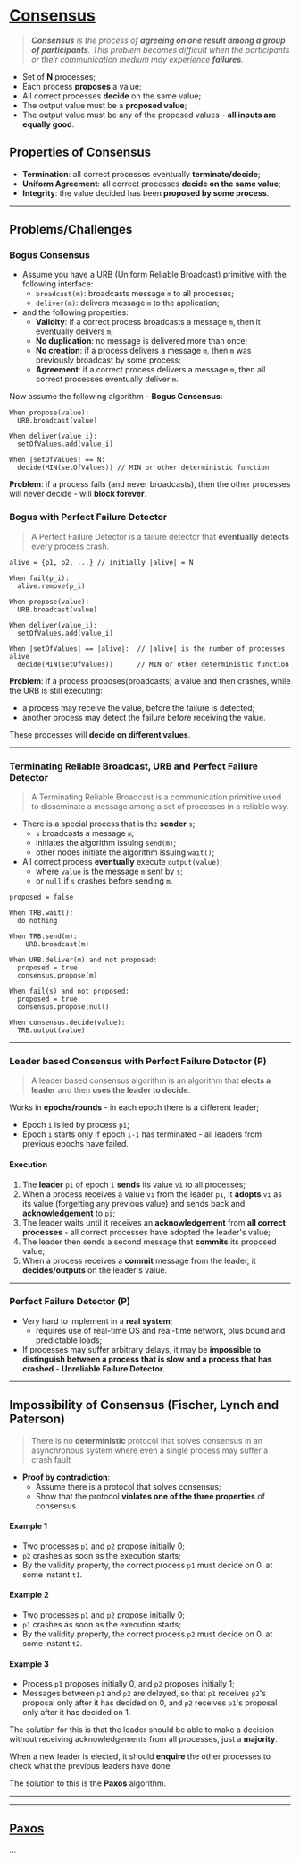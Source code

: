 # [Consensus](https://w3.cs.jmu.edu/kirkpams/OpenCSF/Books/csf/html/DistConsensus.html#:~:text=Consensus%20in%20a%20distributed%20system,to%20determine%20a%20variable's%20value.)

> _**Consensus** is the process of **agreeing on one result among a group of participants**. This problem becomes difficult when the participants or their communication medium may experience **failures**._

* Set of **N** processes;
* Each process **proposes** a value;
* All correct processes **decide** on the same value;
* The output value must be a **proposed value**;
* The output value must be any of the proposed values - **all inputs are equally good**.

## Properties of Consensus

* **Termination**: all correct processes eventually **terminate/decide**;
* **Uniform Agreement**: all correct processes **decide on the same value**;
* **Integrity**: the value decided has been **proposed by some process**.

---

## Problems/Challenges

### Bogus Consensus

* Assume you have a URB (Uniform Reliable Broadcast) primitive with the following interface:
  * `broadcast(m)`: broadcasts message `m` to all processes;
  * `deliver(m)`: delivers message `m` to the application;
* and the following properties:
  * **Validity**: if a correct process broadcasts a message `m`, then it eventually delivers `m`;
  * **No duplication**: no message is delivered more than once;
  * **No creation**: if a process delivers a message `m`, then `m` was previously broadcast by some process;
  * **Agreement**: if a correct process delivers a message `m`, then all correct processes eventually deliver `m`.

Now assume the following algorithm - **Bogus Consensus**:

```
When propose(value):
  URB.broadcast(value)

When deliver(value_i):
  setOfValues.add(value_i)

When |setOfValues| == N:
  decide(MIN(setOfValues)) // MIN or other deterministic function
```

**Problem**: if a process fails (and never broadcasts), then the other processes will never decide - will **block forever**.

### Bogus with Perfect Failure Detector

> A Perfect Failure Detector is a failure detector that **eventually** **detects** every process crash.

```
alive = {p1, p2, ...} // initially |alive| = N

When fail(p_i):
  alive.remove(p_i)

When propose(value):
  URB.broadcast(value)

When deliver(value_i):
  setOfValues.add(value_i)

When |setOfValues| == |alive|:  // |alive| is the number of processes alive
  decide(MIN(setOfValues))      // MIN or other deterministic function
```

**Problem**: if a process proposes(broadcasts) a value and then crashes, while the URB is still executing:
* a process may receive the value, before the failure is detected;
* another process may detect the failure before receiving the value.

These processes will **decide on different values**.

---

### Terminating Reliable Broadcast, URB and Perfect Failure Detector

> A Terminating Reliable Broadcast  is a communication primitive used to disseminate a message among a set of processes in a reliable way.

* There is a special process that is the **sender** `s`;
  * `s` broadcasts a message `m`;
  * initiates the algorithm issuing `send(m)`;
  * other nodes initiate the algorithm issuing `wait()`;
* All correct process **eventually** execute `output(value)`;
  * where `value` is the message `m` sent by `s`;
  * or `null` if `s` crashes before sending `m`.

```
proposed = false

When TRB.wait():
  do nothing

When TRB.send(m):
    URB.broadcast(m)

When URB.deliver(m) and not proposed:
  proposed = true
  consensus.propose(m)

When fail(s) and not proposed:
  proposed = true
  consensus.propose(null)

When consensus.decide(value):
  TRB.output(value)
```

---

### Leader based Consensus with Perfect Failure Detector (P)

> A leader based consensus algorithm is an algorithm that **elects a leader** and then **uses the leader to decide**.

Works in **epochs/rounds** -  in each epoch there is a different leader;
  * Epoch `i` is led by process `pi`;
  * Epoch `i` starts only if epoch `i-1` has terminated - all leaders from previous epochs have failed.

#### Execution

1. The **leader** `pi` of epoch `i` **sends** its value `vi` to all processes;
2. When a process receives a value `vi` from the leader `pi`, it **adopts** `vi` as its value (forgetting any previous value) and sends back and **acknowledgement** to `pi`;
3. The leader waits until it receives an **acknowledgement** from **all correct processes** - all correct processes have adopted the leader's value;
4. The leader then sends a second message that **commits** its proposed value;
5. When a process receives a **commit** message from the leader, it **decides/outputs** on the leader's value.

---

### Perfect Failure Detector (P)

* Very hard to implement in a **real system**;
  * requires use of real-time OS and real-time network, plus bound and predictable loads;
* If processes may suffer arbitrary delays, it may be **impossible to distinguish between a process that is slow and a process that has crashed** -  **Unreliable Failure Detector**.

---

## Impossibility of Consensus (Fischer, Lynch and Paterson)

> There is no **deterministic** protocol that solves consensus in an asynchronous system where even a single process may suffer a crash fault

* **Proof by contradiction**:
  * Assume there is a protocol that solves consensus;
  * Show that the protocol **violates one of the three properties** of consensus.

#### Example 1

* Two processes `p1` and `p2` propose initially 0;
* `p2` crashes as soon as the execution starts;
* By the validity property, the correct process `p1` must decide on 0, at some instant `t1`.

#### Example 2

* Two processes `p1` and `p2` propose initially 0;
* `p1` crashes as soon as the execution starts;
* By the validity property, the correct process `p2` must decide on 0, at some instant `t2`.

#### Example 3

* Process `p1` proposes initially 0, and `p2` proposes initially 1;
* Messages between `p1` and `p2` are delayed, so that `p1` receives `p2`'s proposal only after it has decided on 0, and `p2` receives `p1`'s proposal only after it has decided on 1.

The solution for this is that the leader should be able to make a decision without receiving acknowledgements from all processes, just a **majority**.

When a new leader is elected, it should **enquire** the other processes to check what the previous leaders have done.

The solution to this is the **Paxos** algorithm.

---
---

## [Paxos](https://lamport.azurewebsites.net/pubs/paxos-simple.pdf)

...